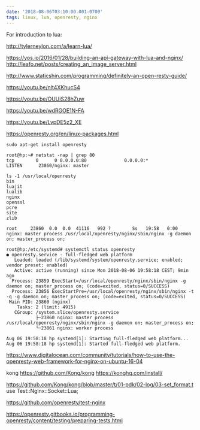 ```yaml
---
date: '2018-08-06T03:10:00.001-0700'
tags: linux, lua, openresty, nginx
---
```


For introduction to lua:

http://tylerneylon.com/a/learn-lua/


https://yos.io/2016/01/28/building-an-api-gateway-with-lua-and-nginx/
http://leafo.net/posts/creating_an_image_server.html

http://www.staticshin.com/programming/definitely-an-open-resty-guide/


https://youtu.be/nlt4XKhucS4

https://youtu.be/OUUiS28hZuw

https://youtu.be/wdRGOE1N-FA

https://youtu.be/LvpDE5z2_XE


https://openresty.org/en/linux-packages.html

```
sudo apt-get install openresty
```


```
root@hp:~# netstat -nap | grep 80
tcp        0      0 0.0.0.0:80              0.0.0.0:*               LISTEN      23860/nginx: master 
```



```
ls -1 /usr/local/openresty 
bin
luajit
lualib
nginx
openssl
pcre
site
zlib
```


```
root     23860  0.0  0.0  41116   992 ?        Ss   19:58   0:00 nginx: master process /usr/local/openresty/nginx/sbin/nginx -g daemon on; master_process on;
```



```
root@hp:/etc/systemd# systemctl status openresty
● openresty.service - full-fledged web platform
   Loaded: loaded (/lib/systemd/system/openresty.service; enabled; vendor preset: enabled)
   Active: active (running) since Mon 2018-08-06 19:58:18 CEST; 9min ago
  Process: 23859 ExecStart=/usr/local/openresty/nginx/sbin/nginx -g daemon on; master_process on; (code=exited, status=0/SUCCESS)
  Process: 23856 ExecStartPre=/usr/local/openresty/nginx/sbin/nginx -t -q -g daemon on; master_process on; (code=exited, status=0/SUCCESS)
 Main PID: 23860 (nginx)
    Tasks: 2 (limit: 4915)
   CGroup: /system.slice/openresty.service
           ├─23860 nginx: master process /usr/local/openresty/nginx/sbin/nginx -g daemon on; master_process on;
           └─23861 nginx: worker process

Aug 06 19:58:18 hp systemd[1]: Starting full-fledged web platform...
Aug 06 19:58:18 hp systemd[1]: Started full-fledged web platform.
```



https://www.digitalocean.com/community/tutorials/how-to-use-the-openresty-web-framework-for-nginx-on-ubuntu-16-04


kong
https://github.com/Kong/kong
https://konghq.com/install/

https://github.com/Kong/kong/blob/master/t/01-pdk/02-log/03-set_format.t
use Test::Nginx::Socket::Lua;

https://github.com/openresty/test-nginx

https://openresty.gitbooks.io/programming-openresty/content/testing/preparing-tests.html
